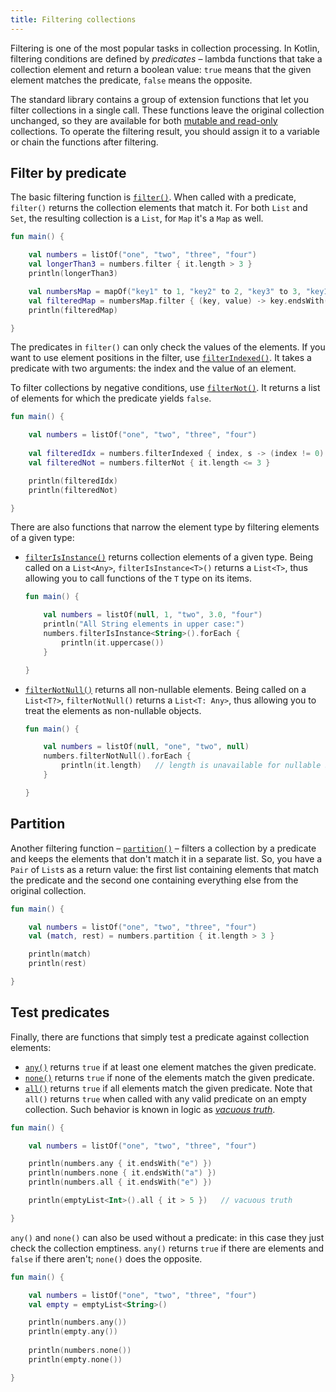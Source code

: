 ```yaml
---
title: Filtering collections
---
```



Filtering is one of the most popular tasks in collection processing.
In Kotlin, filtering conditions are defined by _predicates_ – lambda functions that take a collection element and return
a boolean value: `true` means that the given element matches the predicate, `false` means the opposite.

The standard library contains a group of extension functions that let you filter collections in a single call.
These functions leave the original collection unchanged, so they are available for both [mutable and read-only](collections-overview.md#collection-types)
collections. To operate the filtering result, you should assign it to a variable or chain the functions after filtering.

## Filter by predicate

The basic filtering function is [`filter()`](https://kotlinlang.org/api/latest/jvm/stdlib/kotlin.collections/filter.html).
When called with a predicate, `filter()` returns the collection elements that match it.
For both `List` and `Set`, the resulting collection is a `List`, for `Map` it's a `Map` as well.

```kotlin
fun main() {

    val numbers = listOf("one", "two", "three", "four")  
    val longerThan3 = numbers.filter { it.length > 3 }
    println(longerThan3)

    val numbersMap = mapOf("key1" to 1, "key2" to 2, "key3" to 3, "key11" to 11)
    val filteredMap = numbersMap.filter { (key, value) -> key.endsWith("1") && value > 10}
    println(filteredMap)

}
```


The predicates in `filter()` can only check the values of the elements.
If you want to use element positions in the filter, use [`filterIndexed()`](https://kotlinlang.org/api/latest/jvm/stdlib/kotlin.collections/filter-indexed.html).
It takes a predicate with two arguments: the index and the value of an element. 

To filter collections by negative conditions, use [`filterNot()`](https://kotlinlang.org/api/latest/jvm/stdlib/kotlin.collections/filter-not.html).
It returns a list of elements for which the predicate yields `false`.

```kotlin
fun main() {

    val numbers = listOf("one", "two", "three", "four")
    
    val filteredIdx = numbers.filterIndexed { index, s -> (index != 0) && (s.length < 5)  }
    val filteredNot = numbers.filterNot { it.length <= 3 }

    println(filteredIdx)
    println(filteredNot)

}
```


There are also functions that narrow the element type by filtering elements of a given type:

* [`filterIsInstance()`](https://kotlinlang.org/api/latest/jvm/stdlib/kotlin.collections/filter-is-instance.html) returns
    collection elements of a given type. Being called on a `List<Any>`, `filterIsInstance<T>()` returns a `List<T>`, thus
    allowing you to call functions of the  `T` type on its items.

    ```kotlin
    fun main() {

        val numbers = listOf(null, 1, "two", 3.0, "four")
        println("All String elements in upper case:")
        numbers.filterIsInstance<String>().forEach {
            println(it.uppercase())
        }

    }
    ```
    

* [`filterNotNull()`](https://kotlinlang.org/api/latest/jvm/stdlib/kotlin.collections/filter-not-null.html) returns all
    non-nullable elements. Being called on a `List<T?>`, `filterNotNull()` returns a `List<T: Any>`, thus allowing you to treat
    the elements as non-nullable objects.

    ```kotlin
    fun main() {

        val numbers = listOf(null, "one", "two", null)
        numbers.filterNotNull().forEach {
            println(it.length)   // length is unavailable for nullable Strings
        }

    }
    ```
    

## Partition

Another filtering function – [`partition()`](https://kotlinlang.org/api/latest/jvm/stdlib/kotlin.collections/partition.html)
– filters a collection by a predicate and keeps the elements that don't match it in a separate list.
So, you have a `Pair` of `List`s as a return value: the first list containing elements that match the predicate and the
second one containing everything else from the original collection.

```kotlin
fun main() {

    val numbers = listOf("one", "two", "three", "four")
    val (match, rest) = numbers.partition { it.length > 3 }

    println(match)
    println(rest)

}
```


## Test predicates

Finally, there are functions that simply test a predicate against collection elements:

* [`any()`](https://kotlinlang.org/api/latest/jvm/stdlib/kotlin.collections/any.html) returns `true` if at least one element matches the given predicate.
* [`none()`](https://kotlinlang.org/api/latest/jvm/stdlib/kotlin.collections/none.html) returns `true` if none of the elements match the given predicate.
* [`all()`](https://kotlinlang.org/api/latest/jvm/stdlib/kotlin.collections/all.html) returns `true` if all elements match the given predicate.
    Note that `all()` returns `true` when called with any valid predicate on an empty collection. Such behavior is known in logic as _[vacuous truth](https://en.wikipedia.org/wiki/Vacuous_truth)_.

```kotlin
fun main() {

    val numbers = listOf("one", "two", "three", "four")

    println(numbers.any { it.endsWith("e") })
    println(numbers.none { it.endsWith("a") })
    println(numbers.all { it.endsWith("e") })

    println(emptyList<Int>().all { it > 5 })   // vacuous truth

}
```


`any()` and `none()` can also be used without a predicate: in this case they just check the collection emptiness.
`any()` returns `true` if there are elements and `false` if there aren't; `none()` does the opposite.

```kotlin
fun main() {

    val numbers = listOf("one", "two", "three", "four")
    val empty = emptyList<String>()

    println(numbers.any())
    println(empty.any())
    
    println(numbers.none())
    println(empty.none())

}
```

